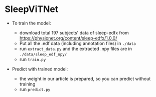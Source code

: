 # SleepViTNet

* To train the model:
  * download total 197 subjects' data of sleep-edfx from https://physionet.org/content/sleep-edfx/1.0.0/
  * Put all the .edf data (including annotation files) in `./data`
  * run `extract_data.py` and the extracted .npy files are in `./data/sleep_edf_npy/`
  * run `train.py`
  
* Predict with trained model:
  * the weight in our article is prepared, so you can predict without training
  * run `predict.py`
